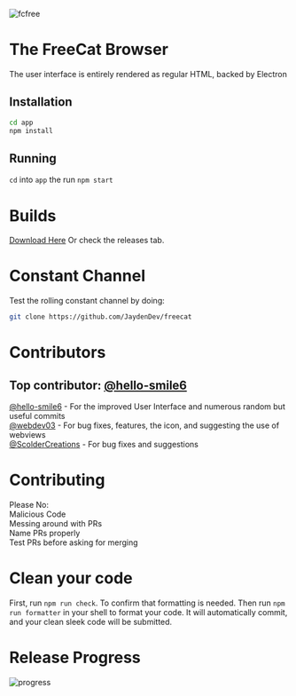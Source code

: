 ![fcfree](https://user-images.githubusercontent.com/92550746/145312105-e15e896c-adcc-42ee-86c5-131c6f078860.png)

# The FreeCat Browser

The user interface is entirely rendered as regular HTML, backed by Electron

## Installation

```bash
cd app
npm install
```

## Running

`cd` into `app` the run `npm start`

# Builds

[Download Here](https://dl.jaydendev.repl.co/freecat)
Or check the releases tab.

# Constant Channel

Test the rolling constant channel by doing:

```bash
git clone https://github.com/JaydenDev/freecat
```

# Contributors

## Top contributor: <a href="https://github.com/hello-smile6">@hello-smile6</a>

<a href="https://github.com/hello-smile6">@hello-smile6</a> - For the improved User Interface and numerous random but useful commits \
<a href="https://github.com/webdev03">@webdev03</a> - For bug fixes, features, the icon, and suggesting the use of webviews \
<a href="https://github.com/ScolderCreations">@ScolderCreations</a> - For bug fixes<!-- This is kinda ironic, considering how many bugs they added --> and suggestions

# Contributing

Please No: \
Malicious Code \
Messing around with PRs \
Name PRs properly \
Test PRs before asking for merging

# Clean your code

First, run `npm run check`. To confirm that formatting is needed. Then run `npm run formatter` in your shell to format your code. It will automatically commit, and your clean sleek code will be submitted.

# Release Progress

![progress](https://progress-bar.dev/44/?scale=2000?title=1.1)
